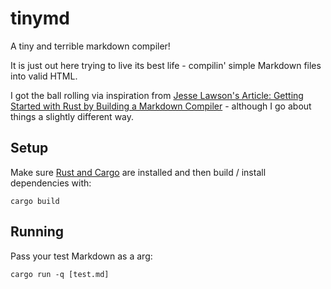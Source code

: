 
# tinymd

A tiny and terrible markdown compiler!

It is just out here trying to live its best life - compilin' simple Markdown files into valid HTML.

I got the ball rolling via inspiration from [Jesse Lawson's Article: Getting Started with Rust by Building a Markdown Compiler](https://jesselawson.org/rust/getting-started-with-rust-by-building-a-tiny-markdown-compiler/) - although I go about things a slightly different way.

## Setup

Make sure [Rust and Cargo](https://www.rust-lang.org/) are installed and then build / install dependencies with:

```
cargo build
```

## Running

Pass your test Markdown as a arg:

```
cargo run -q [test.md]
```
